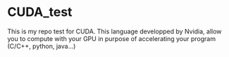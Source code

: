 # CUDA_test
This is my repo test for CUDA. This language developped by Nvidia, allow you to compute with your GPU in purpose of accelerating your program (C/C++, python, java...)
